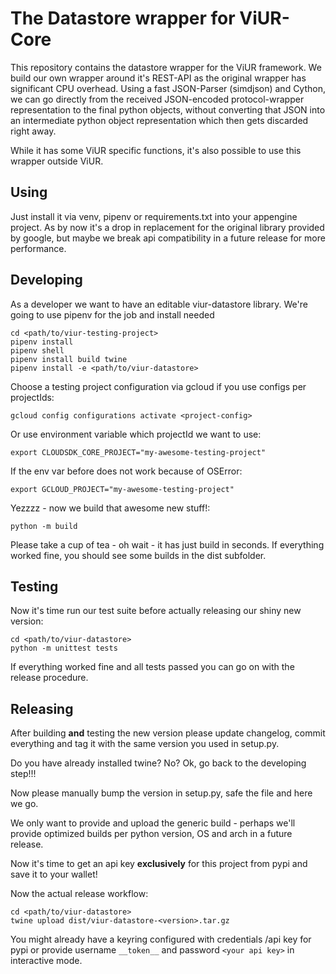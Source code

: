 # The Datastore wrapper for ViUR-Core

This repository contains the datastore wrapper for the ViUR framework.
We build our own wrapper around it's REST-API as the original wrapper has significant CPU overhead.
Using a fast JSON-Parser (simdjson) and Cython, we can go directly from the received JSON-encoded protocol-wrapper
representation to the final python objects, without converting that JSON into an intermediate python object
representation which then gets discarded right away.

While it has some ViUR specific functions, it's also possible to use this wrapper outside ViUR.

## Using ##

Just install it via venv, pipenv or requirements.txt into your appengine project. As by now it's a drop in replacement
for the original library provided by google, but maybe we break api compatibility in a future
release for more performance.

## Developing

As a developer we want to have an editable viur-datastore library. We're going to use pipenv for the job
and install needed 

    cd <path/to/viur-testing-project>
    pipenv install
    pipenv shell
    pipenv install build twine
    pipenv install -e <path/to/viur-datastore>

Choose a testing project configuration via gcloud if you use configs per projectIds:

    gcloud config configurations activate <project-config>

Or use environment variable which projectId we want to use:

    export CLOUDSDK_CORE_PROJECT="my-awesome-testing-project"

If the env var before does not work because of OSError:

    export GCLOUD_PROJECT="my-awesome-testing-project"

Yezzzz - now we build that awesome new stuff!:

    python -m build

Please take a cup of tea - oh wait - it has just build in seconds.
If everything worked fine, you should see some builds in the dist subfolder.

## Testing ##

Now it's time run our test suite before actually releasing our shiny new version:
       
    cd <path/to/viur-datastore>
    python -m unittest tests

If everything worked fine and all tests passed you can go on with the release procedure.

## Releasing ##

After building **and** testing the new version please update changelog, commit everything and tag it with the
same version you used in setup.py.

Do you have already installed twine? No? Ok, go back to the developing step!!!

Now please manually bump the version in setup.py, safe the file and here we go.

We only want to provide and upload the generic build - perhaps we'll provide optimized
builds per python version, OS and arch in a future release.

Now it's time to get an api key **exclusively** for this project from pypi and save it to your wallet!

Now the actual release workflow:

    cd <path/to/viur-datastore>
    twine upload dist/viur-datastore-<version>.tar.gz

You might already have a keyring configured with credentials /api key for pypi or
provide username `__token__` and password `<your api key>` in interactive mode.
